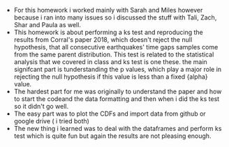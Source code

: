 * For this homework i worked mainly with Sarah and Miles however because i ran into many issues so i discussed the stuff with Tali, Zach, Shar and Paula as well.
* This homework is about performing a ks test and reproducing the results from Corral's paper 2018, which doesn't reject the null hypothesis, that all consecutive earthquakes' time gaps samples come from the same parent distribution. This test is related to the statistical analysis that we covered in class and ks test is one these. the main signifcant part is tunderstanding the p values, which play a major role in rejecting the null hypothesis if this value is less than a fixed \{alpha} value.
* The hardest part for me was originally to understand the paper and how to start the codeand  the data formatting and then when i did the ks test so it didn't go well.
* The easy part was to plot the CDFs and import data from github or google drive ( i tried both)
* The new thing i learned was to deal with the dataframes and perform ks test which is quite fun but again the results are not pleasing enough.
